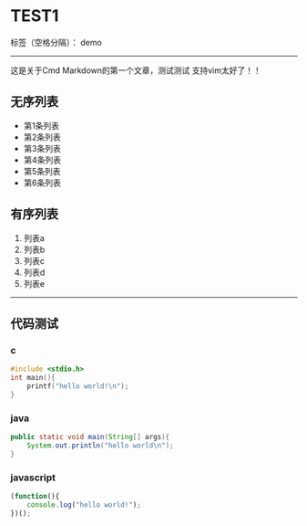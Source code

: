 ﻿# TEST1

标签（空格分隔）： demo

---

这是关于Cmd Markdown的第一个文章，测试测试
支持vim太好了！！
## 无序列表
* 第1条列表
* 第2条列表
* 第3条列表
* 第4条列表
* 第5条列表
* 第6条列表
## 有序列表
1. 列表a
2. 列表b
3. 列表c
4. 列表d
5. 列表e
***
## 代码测试
### c
```c
#include <stdio.h>
int main(){
    printf("hello world!\n");
}
```
### java
```java
public static void main(String[] args){
    System.out.println("hello world\n");
}
```
### javascript
```javascript
(function(){
    console.log("hello world!");
})();
```